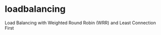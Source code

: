 loadbalancing
=============

Load Balancing with Weighted Round Robin (WRR) and Least Connection First 
